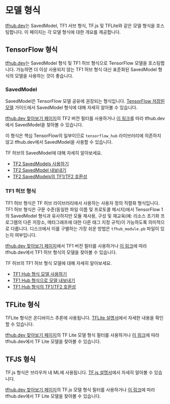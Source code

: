 <!--* freshness: { owner: 'maringeo' reviewed: '2021-06-15' review_interval: '6 months'} *-->

# 모델 형식

[tfhub.dev](https://tfhub.dev)는 SavedModel, TF1 서브 형식, TF.js 및 TFLite와 같은 모델 형식을 호스팅합니다. 이 페이지는 각 모델 형식에 대한 개요를 제공합니다.

## TensorFlow 형식

[tfhub.dev](https://tfhub.dev)는 SavedModel 형식 및 TF1 허브 형식으로 TensorFlow 모델을 호스팅합니다. 가능하면 더 이상 사용되지 않는 TF1 허브 형식 대신 표준화된 SavedModel 형식의 모델을 사용하는 것이 좋습니다.

### SavedModel

SavedModel은 TensorFlow 모델 공유에 권장되는 형식입니다. [TensorFlow 저장된 모델](https://www.tensorflow.org/guide/saved_model) 가이드에서 SavedModel 형식에 대해 자세히 알아볼 수 있습니다.

[tfhub.dev 찾아보기 페이지](https://tfhub.dev/s?subtype=module,placeholder)의 TF2 버전 필터를 사용하거나 [이 링크](https://tfhub.dev/s?subtype=module,placeholder&tf-version=tf2)를 따라 tfhub.dev에서 SavedModel을 찾아볼 수 있습니다.

이 형식은 핵심 TensorFlow의 일부이므로 `tensorflow_hub` 라이브러리에 의존하지 않고 tfhub.dev에서 SavedModel을 사용할 수 있습니다.

TF 허브의 SavedModel에 대해 자세히 알아보세요.

- [TF2 SavedModels 사용하기](tf2_saved_model.md)
- [TF2 SavedModel 내보내기](exporting_tf2_saved_model.md)
- [TF2 SavedModels의 TF1/TF2 호환성](model_compatibility.md)

### TF1 허브 형식

TF1 허브 형식은 TF 허브 라이브러리에서 사용하는 사용자 정의 직렬화 형식입니다. TF1 허브 형식은 구문 수준(동일한 파일 이름 및 프로토콜 메시지)에서 TensorFlow 1의 SavedModel 형식과 유사하지만 모듈 재사용, 구성 및 재교육(예: 리소스 초기화 프로그램의 다른 저장소, 메타그래프에 대한 다른 태그 지정 규칙)이 가능하도록 의미적으로 다릅니다. 디스크에서 이를 구별하는 가장 쉬운 방법은 `tfhub_module.pb` 파일이 있는지 여부입니다.

[tfhub.dev 찾아보기 페이지](https://tfhub.dev/s?subtype=module,placeholder)에서 TF1 버전 필터를 사용하거나 [이 링크](https://tfhub.dev/s?subtype=module,placeholder&tf-version=tf1)에 따라 tfhub.dev에서 TF1 허브 형식의 모델을 찾아볼 수 있습니다.

TF 허브의 TF1 허브 형식 모델에 대해 자세히 알아보세요.

- [TF1 Hub 형식 모델 사용하기](tf1_hub_module.md)
- [TF1 Hub 형식으로 모델 내보내기](exporting_hub_format.md)
- [TF1 Hub 형식의 TF1/TF2 호환성](model_compatibility.md)

## TFLite 형식

TFLite 형식은 온디바이스 추론에 사용됩니다. [TFLite 설명서](https://www.tensorflow.org/lite)에서 자세한 내용을 확인할 수 있습니다.

[tfhub.dev 찾아보기 페이지](https://tfhub.dev/s?subtype=module,placeholder)의 TF Lite 모델 형식 필터를 사용하거나 [이 링크](https://tfhub.dev/lite)에 따라 tfhub.dev에서 TF Lite 모델을 찾아볼 수 있습니다.

## TFJS 형식

TF.js 형식은 브라우저 내 ML에 사용됩니다. [TF.js 설명서](https://www.tensorflow.org/js)에서 자세히 알아볼 수 있습니다.

[tfhub.dev 찾아보기 페이지](https://tfhub.dev/s?subtype=module,placeholder)의 TF.js 모델 형식 필터를 사용하거나 [이 링크](https://tfhub.dev/js)에 따라 tfhub.dev에서 TF Lite 모델을 찾아볼 수 있습니다.
